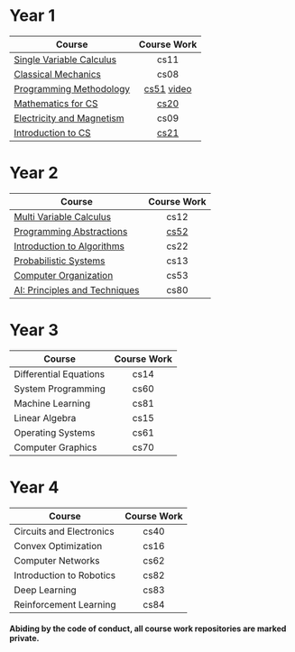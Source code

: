 
# Year 1

| Course                         | Course Work                    |
| -------------------------------|:------------------------------:|
| [Single Variable Calculus](https://www.youtube.com/playlist?list=PL590CCC2BC5AF3BC1)       | cs11                           | 
| [Classical Mechanics](https://www.youtube.com/playlist?list=PLyQSN7X0ro203puVhQsmCj9qhlFQ-As8e)            | cs08                           | 
| [Programming Methodology](https://www.youtube.com/playlist?list=PL84A56BC7F4A1F852) | [cs51](../../../cs51) [video](https://www.youtube.com/playlist?list=PLCwhEUEY836bKjm_6aR29XU0ygJLSGVCu)          |
| [Mathematics for CS](https://www.youtube.com/playlist?list=PLB7540DEDD482705B)                 | [cs20](../../../cs20)          | 
| [Electricity and Magnetism](https://www.youtube.com/playlist?list=PLyQSN7X0ro2314mKyUiOILaOC2hk6Pc3j)     | cs09                           |  
| [Introduction to CS](https://www.youtube.com/playlist?list=PLB2BE3D6CA77BB8F7)            | [cs21](../../../cs21)          | 

# Year 2

| Course                         | Course Work   |
| -------------------------------|:------------------------------:|
| [Multi Variable Calculus](https://www.youtube.com/playlist?list=PL4C4C8A7D06566F38)        | cs12                           |   
| [Programming Abstractions](https://www.youtube.com/playlist?list=PLFE6E58F856038C69)  | [cs52](../../../cs52)          | 
| [Introduction to Algorithms](https://www.youtube.com/playlist?list=PLUl4u3cNGP61Oq3tWYp6V_F-5jb5L2iHb)  | cs22                  | 
| [Probabilistic Systems](https://www.youtube.com/playlist?list=PLUl4u3cNGP60A3XMwZ5sep719_nh95qOe)          | cs13                           |  
| [Computer Organization](https://www.youtube.com/playlist?list=PL9D558D49CA734A02)               | cs53                          | 
| [AI: Principles and Techniques](https://www.youtube.com/playlist?list=PLoROMvodv4rO1NB9TD4iUZ3qghGEGtqNX)  | cs80              |   

# Year 3

| Course                         | Course Work   |
| -------------------------------|:-------------:|
| Differential Equations         | cs14          | 
| System Programming             | cs60          | 
| Machine Learning               | cs81          | 
| Linear Algebra                 | cs15          | 
| Operating Systems              | cs61          | 
| Computer Graphics              | cs70          | 

# Year 4

| Course                         | Course Work   |
| -------------------------------|:-------------:|
| Circuits and Electronics       | cs40          | 
| Convex Optimization            | cs16          | 
| Computer Networks              | cs62
| Introduction to Robotics       | cs82          | 
| Deep Learning                  | cs83          | 
| Reinforcement Learning         | cs84          | 


#### Abiding by the code of conduct, all course work repositories are marked private.
